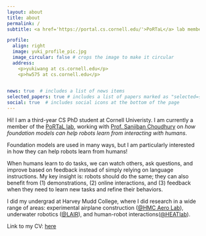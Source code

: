```yaml
---
layout: about
title: about
permalink: /
subtitle: <a href='https://portal.cs.cornell.edu/'>PoRTaL</a> lab member. 3rd Year CS Ph.D. at Cornell University.

profile:
  align: right
  image: yuki_profile_pic.jpg
  image_circular: false # crops the image to make it circular
  address:
    <p>yukiwang at cs.cornell.edu</p>
    <p>hw575 at cs.cornell.edu</p>
    

news: true  # includes a list of news items
selected_papers: true # includes a list of papers marked as "selected={true}"
social: true  # includes social icons at the bottom of the page
---
```


Hi! I am a third-year CS PhD student at Cornell Univeristy. I am currently a member of the <a href='https://portal.cs.cornell.edu/'>PoRTaL lab</a>, working with <a href='https://www.sanjibanchoudhury.com/'>Prof. Sanjiban Choudhury</a> on <i>how foundation models can help robots learn from interacting with humans</i>.

Foundation models are used in many ways, but I am particularly interested in how they can help robots learn from humans!

When humans learn to do tasks, we can watch others, ask questions, and improve based on feedback instead of simply relying on language instructions. My key insight is: robots should do the same; they can also benefit from (1) demonstrations, (2) online interactions, and (3) feedback when they need to learn new tasks and refine their behaviors.

I did my undergrad at Harvey Mudd College, where I did research in a wide range of areas: experimental airplane construction (<a href='https://www.hmc.edu/engineering/undergraduate-research-experiences/david-harris-research-group/'>@HMC Aero Lab</a>), underwater robotics (<a href='https://www.lair.hmc.edu/'>@LAIR</a>), and human-robot interactions(<a href='https://www.cs.hmc.edu/HEAT/'>@HEATlab</a>). 

Link to my CV: [here](/assets/pdf/huaxiaoyue_yuki_wang_cv.pdf)